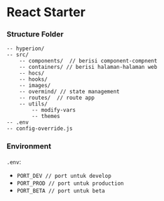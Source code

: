 # React Starter

### Structure Folder

```
-- hyperion/
-- src/
    -- components/  // berisi component-compnent
    -- containers/ // berisi halaman-halaman web
    -- hocs/
    -- hooks/
    -- images/
    -- overmind/ // state management
    -- routes/  // route app
    -- utils/
        -- modify-vars
        -- themes
-- .env
-- config-override.js
```


### Environment

`.env`:
- `PORT_DEV // port untuk develop`
- `PORT_PROD // port untuk production`
- `PORT_BETA // port untuk beta`